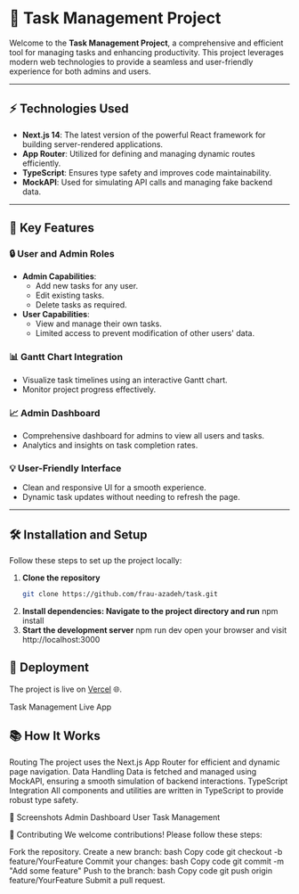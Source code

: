 # 📝 **Task Management Project**

Welcome to the **Task Management Project**, a comprehensive and efficient tool for managing tasks and enhancing productivity. This project leverages modern web technologies to provide a seamless and user-friendly experience for both admins and users.

---

## ⚡ **Technologies Used**

- **Next.js 14**: The latest version of the powerful React framework for building server-rendered applications.
- **App Router**: Utilized for defining and managing dynamic routes efficiently.
- **TypeScript**: Ensures type safety and improves code maintainability.
- **MockAPI**: Used for simulating API calls and managing fake backend data.

---

## 🚀 **Key Features**

### **🔒 User and Admin Roles**
- **Admin Capabilities**:
  - Add new tasks for any user.
  - Edit existing tasks.
  - Delete tasks as required.
- **User Capabilities**:
  - View and manage their own tasks.
  - Limited access to prevent modification of other users' data.

### **📊 Gantt Chart Integration**
- Visualize task timelines using an interactive Gantt chart.
- Monitor project progress effectively.

### **📈 Admin Dashboard**
- Comprehensive dashboard for admins to view all users and tasks.
- Analytics and insights on task completion rates.

### **💡 User-Friendly Interface**
- Clean and responsive UI for a smooth experience.
- Dynamic task updates without needing to refresh the page.

---

## 🛠️ **Installation and Setup**

Follow these steps to set up the project locally:

1. **Clone the repository**
   ```bash
   git clone https://github.com/frau-azadeh/task.git

2. **Install dependencies: Navigate to the project directory and run**
     npm install
3. **Start the development server**
     npm run dev
     open your browser and visit
       http://localhost:3000
## 🚀 Deployment

The project is live on [Vercel](https://task-psi-livid.vercel.app/login) 🌐. 

Task Management Live App

## 📚 How It Works
Routing
The project uses the Next.js App Router for efficient and dynamic page navigation.
Data Handling
Data is fetched and managed using MockAPI, ensuring a smooth simulation of backend interactions.
TypeScript Integration
All components and utilities are written in TypeScript to provide robust type safety.

🎨 Screenshots
Admin Dashboard
User Task Management

🤝 Contributing
We welcome contributions! Please follow these steps:

Fork the repository.
Create a new branch:
bash
Copy code
git checkout -b feature/YourFeature
Commit your changes:
bash
Copy code
git commit -m "Add some feature"
Push to the branch:
bash
Copy code
git push origin feature/YourFeature
Submit a pull request.
